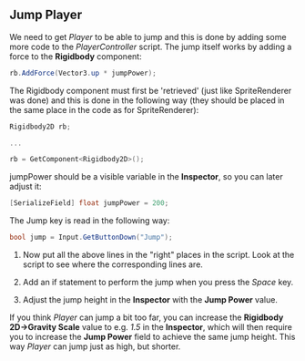 ## Jump Player

We need to get *Player* to be able to jump and this is done by adding
some more code to the *PlayerController* script. The jump itself works by
adding a force to the **Rigidbody** component:

```csharp
rb.AddForce(Vector3.up * jumpPower);
```

The Rigidbody component must first be 'retrieved' (just like SpriteRenderer was
done) and this is done in the following way (they should be placed in the same place in the code as
for SpriteRenderer):

```csharp
Rigidbody2D rb;

...

rb = GetComponent<Rigidbody2D>();
```

jumpPower should be a visible variable in the **Inspector**, so you can later
adjust it:

```csharp
[SerializeField] float jumpPower = 200;
```

The Jump key is read in the following way:

```csharp
bool jump = Input.GetButtonDown("Jump");
```

1.  Now put all the above lines in the "right" places in
    the script. Look at the script to see where the corresponding lines are.

2.  Add an if statement to perform the jump when you press the *Space*
    key.

3.  Adjust the jump height in the **Inspector** with the **Jump Power** value.

If you think *Player* can jump a bit too far, you can
increase the **Rigidbody 2D->Gravity Scale** value to e.g.
*1.5* in the **Inspector**, which will then require you to increase the **Jump Power** field to
achieve the same jump height. This way *Player* can jump just as high,
but shorter.